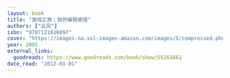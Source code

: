```yaml
---
layout: book
title: "游戏之旅：我的编程感悟"
authors: ["云风"]
isbn: "9787121016097"
cover: "https://images-na.ssl-images-amazon.com/images/S/compressed.photo.goodreads.com/books/1598713574i/55161661.jpg"
year: 2005
external_links:
  goodreads: https://www.goodreads.com/book/show/55161661
date_read: "2012-01-01"
---
```

